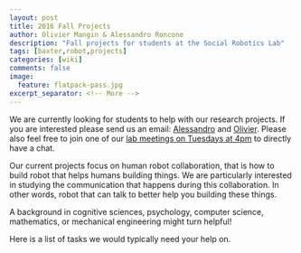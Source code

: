 ```yaml
---
layout: post
title: 2016 Fall Projects
author: Olivier Mangin & Alessandro Roncone
description: "Fall projects for students at the Social Robotics Lab"
tags: [baxter,robot,projects]
categories: [wiki]
comments: false
image:
  feature: flatpack-pass.jpg
excerpt_separator: <!-- More -->
---
```


We are currently looking for students to help with our research projects. If you are interested please send us an email: [Alessandro](mailto:alessandro.rancone@yale.edu) and [Olivier](mailto:olivier.mangin@yale.edu). Please also feel free to join one of our [lab meetings on Tuesdays at 4pm](http://scazlab.yale.edu/news/fall-semester-lab-meetings-update) to directly have a chat.

Our current projects focus on human robot collaboration, that is how to build robot that helps humans building things. We are particularly interested in studying the communication that happens during this collaboration. In other words, robot that can talk to better help you building these things.

A background in cognitive sciences, psychology, computer science, mathematics, or mechanical engineering might turn helpful!

<!-- More -->

Here is a list of tasks we would typically need your help on.

